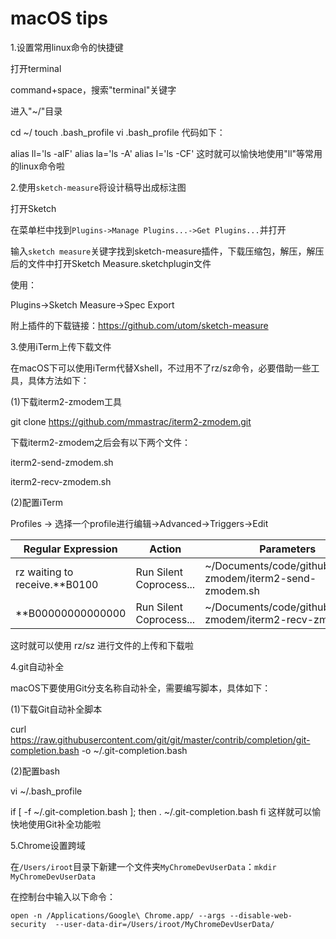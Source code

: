 # macOS tips


1.设置常用linux命令的快捷键

打开terminal

command+space，搜索"terminal"关键字

进入"~/"目录

cd ~/
touch .bash_profile
vi .bash_profile
代码如下：

alias ll='ls -alF'
alias la='ls -A'
alias l='ls -CF'
这时就可以愉快地使用"ll"等常用的linux命令啦

 

2.使用`sketch-measure`将设计稿导出成标注图

打开Sketch

在菜单栏中找到`Plugins->Manage Plugins...->Get Plugins...`并打开

输入`sketch measure`关键字找到sketch-measure插件，下载压缩包，解压，解压后的文件中打开Sketch Measure.sketchplugin文件

使用：

Plugins->Sketch Measure->Spec Export

附上插件的下载链接：https://github.com/utom/sketch-measure

 

3.使用iTerm上传下载文件

在macOS下可以使用iTerm代替Xshell，不过用不了rz/sz命令，必要借助一些工具，具体方法如下：

(1)下载iterm2-zmodem工具

git clone https://github.com/mmastrac/iterm2-zmodem.git

下载iterm2-zmodem之后会有以下两个文件：

iterm2-send-zmodem.sh

iterm2-recv-zmodem.sh

(2)配置iTerm

Profiles -> 选择一个profile进行编辑->Advanced->Triggers->Edit



Regular Expression | Action | Parameters
-- | -- | --
rz waiting to receive.\*\*B0100 | Run Silent Coprocess... | ~/Documents/code/github/iterm2-zmodem/iterm2-send-zmodem.sh
\*\*B00000000000000 | Run Silent Coprocess... | ~/Documents/code/github/iterm2-zmodem/iterm2-recv-zmodem.sh




这时就可以使用 rz/sz 进行文件的上传和下载啦

 

4.git自动补全

macOS下要使用Git分支名称自动补全，需要编写脚本，具体如下：

(1)下载Git自动补全脚本

curl https://raw.githubusercontent.com/git/git/master/contrib/completion/git-completion.bash -o ~/.git-completion.bash

 

(2)配置bash

 

vi ~/.bash_profile

if [ -f ~/.git-completion.bash ]; then
  . ~/.git-completion.bash
fi
这样就可以愉快地使用Git补全功能啦

 

5.Chrome设置跨域

在`/Users/iroot`目录下新建一个文件夹`MyChromeDevUserData`：`mkdir MyChromeDevUserData`

在控制台中输入以下命令：

`open -n /Applications/Google\ Chrome.app/ --args --disable-web-security  --user-data-dir=/Users/iroot/MyChromeDevUserData/`


<EditInfo time="2018-04-10 10:15" title="阅读(131) 评论(0) 推荐(0)" />
